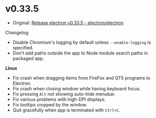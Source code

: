 # v0.33.5

* Original: [Release electron v0.33.5 - electron/electron](https://github.com/electron/electron/releases/tag/v0.33.5)

Changelog:

* Disable Chromium's logging by default unless `--enable-logging` is specified.
* Don't add paths outside the app to Node module search paths in packaged app.

**Linux**

* Fix crash when dragging items from FireFox and QT5 programs to Electron.
* Fix crash when closing window while having keyboard focus.
* Fix pressing `Alt` not showing auto-hide menubar.
* Fix various problems with high-DPI displays.
* Fix tooltips cropped by the window.
* Quit gracefully when app is terminated with `Ctrl+C`.
